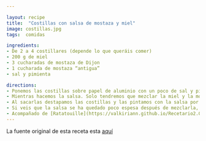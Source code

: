 ```yaml
---

layout: recipe
title:  "Costillas con salsa de mostaza y miel"
image: costillas.jpg
tags:  comidas

ingredients:
- De 2 a 4 costillares (depende lo que queráis comer)
- 200 g de miel
- 3 cucharadas de mostaza de Dijon
- 1 cucharada de mostaza “antigua”
- sal y pimienta

directions:
- Ponemos las costillas sobre papel de aluminio con un poco de sal y pimienta y las cerramos haciendo un paquete, como un papillote. Horneamos a 160 ºC durante una hora y media.
- Mientras hacemos la salsa. Solo tendremos que mezclar la miel y la mostaza o los dos tipos de mostaza que hemos puesto hoy. Así de sencillo.
- Al sacarlas destapamos las costillas y las pintamos con la salsa por un lado. Horneamos a 200 ºC durante 15 minutos. Al sacar, damos la vuelta, volvemos a pintar y horneamos otros 15 minutos a la misma temperatura.
- Si veis que la salsa se ha quedado poco espesa después de mezclarla, podéis pintar las costillas varias veces a lo largo del horneado.
- Acompañado de [Ratatouille](https://valkiriann.github.io/Recetario2.0/recipes/ratatouille.html) está muy rico
---
```


La fuente original de esta receta esta [aquí](https://www.directoalpaladar.com/recetas-de-carnes-y-aves/costillas-asadas-con-miel-y-mostaza-receta)